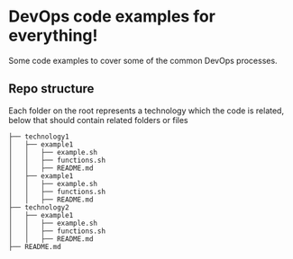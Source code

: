# DevOps code examples for everything!
Some code examples to cover some of the common DevOps processes.

## Repo structure
Each folder on the root represents a technology which the code is related, below that should contain related folders or files

```
├── technology1
│   ├── example1
│   │   ├── example.sh
│   │   ├── functions.sh
│   │   ├── README.md
│   ├── example1
│   │   ├── example.sh
│   │   ├── functions.sh
│   │   ├── README.md
├── technology2
│   ├── example1
│   │   ├── example.sh
│   │   ├── functions.sh
│   │   ├── README.md
├── README.md
```